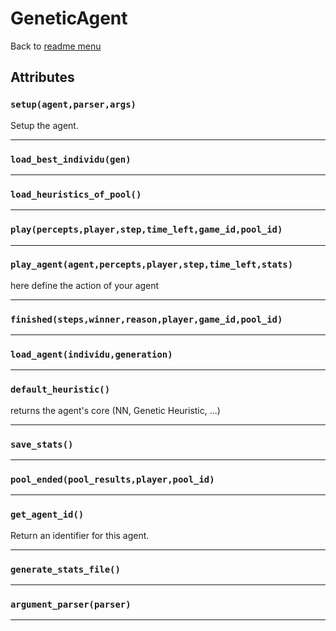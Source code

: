 # GeneticAgent
Back to [readme menu](../README.md)

## Attributes
### ```setup(agent,parser,args)```
Setup the agent.

----

### ```load_best_individu(gen)```

----

### ```load_heuristics_of_pool()```

----

### ```play(percepts,player,step,time_left,game_id,pool_id)```

----

### ```play_agent(agent,percepts,player,step,time_left,stats)```

here define the action of your agent


----

### ```finished(steps,winner,reason,player,game_id,pool_id)```

----

### ```load_agent(individu,generation)```

----

### ```default_heuristic()```
returns the agent's core (NN, Genetic Heuristic, ...)

----

### ```save_stats()```

----

### ```pool_ended(pool_results,player,pool_id)```

----

### ```get_agent_id()```
Return an identifier for this agent.

----

### ```generate_stats_file()```

----

### ```argument_parser(parser)```

----

